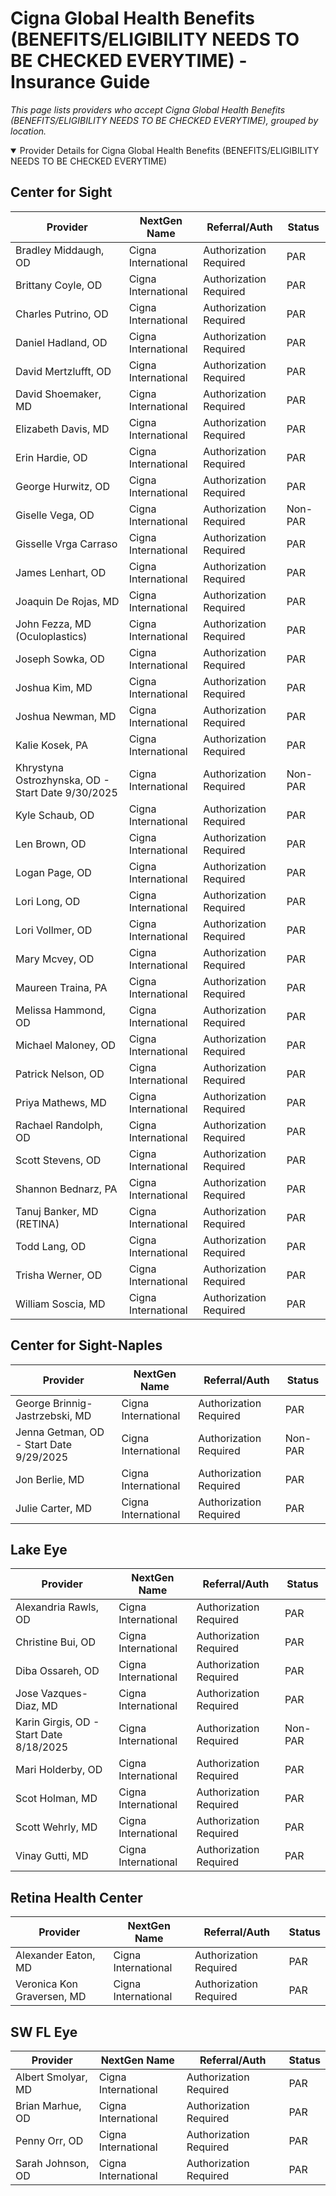 # Cigna Global Health Benefits (BENEFITS/ELIGIBILITY NEEDS TO BE CHECKED EVERYTIME) - Insurance Guide

*This page lists providers who accept Cigna Global Health Benefits (BENEFITS/ELIGIBILITY NEEDS TO BE CHECKED EVERYTIME), grouped by location.*

<details open><summary>Provider Details for Cigna Global Health Benefits (BENEFITS/ELIGIBILITY NEEDS TO BE CHECKED EVERYTIME)</summary>

## Center for Sight

| Provider | NextGen Name | Referral/Auth | Status |
|----------|-------------|--------------|--------|
| Bradley Middaugh, OD | Cigna International | Authorization Required | PAR |
| Brittany Coyle, OD | Cigna International | Authorization Required | PAR |
| Charles Putrino, OD | Cigna International | Authorization Required | PAR |
| Daniel Hadland, OD | Cigna International | Authorization Required | PAR |
| David Mertzlufft, OD | Cigna International | Authorization Required | PAR |
| David Shoemaker, MD | Cigna International | Authorization Required | PAR |
| Elizabeth Davis, MD | Cigna International | Authorization Required | PAR |
| Erin Hardie, OD | Cigna International | Authorization Required | PAR |
| George Hurwitz, OD | Cigna International | Authorization Required | PAR |
| Giselle Vega, OD | Cigna International | Authorization Required | Non-PAR |
| Gisselle Vrga Carraso | Cigna International | Authorization Required | PAR |
| James Lenhart, OD | Cigna International | Authorization Required | PAR |
| Joaquin De Rojas, MD | Cigna International | Authorization Required | PAR |
| John Fezza, MD (Oculoplastics) | Cigna International | Authorization Required | PAR |
| Joseph Sowka, OD | Cigna International | Authorization Required | PAR |
| Joshua Kim, MD | Cigna International | Authorization Required | PAR |
| Joshua Newman, MD | Cigna International | Authorization Required | PAR |
| Kalie Kosek, PA | Cigna International | Authorization Required | PAR |
| Khrystyna Ostrozhynska, OD - Start Date 9/30/2025 | Cigna International | Authorization Required | Non-PAR |
| Kyle Schaub, OD | Cigna International | Authorization Required | PAR |
| Len Brown, OD | Cigna International | Authorization Required | PAR |
| Logan Page, OD | Cigna International | Authorization Required | PAR |
| Lori Long, OD | Cigna International | Authorization Required | PAR |
| Lori Vollmer, OD | Cigna International | Authorization Required | PAR |
| Mary Mcvey, OD | Cigna International | Authorization Required | PAR |
| Maureen Traina, PA | Cigna International | Authorization Required | PAR |
| Melissa Hammond, OD | Cigna International | Authorization Required | PAR |
| Michael Maloney, OD | Cigna International | Authorization Required | PAR |
| Patrick Nelson, OD | Cigna International | Authorization Required | PAR |
| Priya Mathews, MD | Cigna International | Authorization Required | PAR |
| Rachael Randolph, OD | Cigna International | Authorization Required | PAR |
| Scott Stevens, OD | Cigna International | Authorization Required | PAR |
| Shannon Bednarz, PA | Cigna International | Authorization Required | PAR |
| Tanuj Banker, MD (RETINA) | Cigna International | Authorization Required | PAR |
| Todd Lang, OD | Cigna International | Authorization Required | PAR |
| Trisha Werner, OD | Cigna International | Authorization Required | PAR |
| William Soscia, MD | Cigna International | Authorization Required | PAR |

## Center for Sight-Naples

| Provider | NextGen Name | Referral/Auth | Status |
|----------|-------------|--------------|--------|
| George Brinnig-Jastrzebski, MD | Cigna International | Authorization Required | PAR |
| Jenna Getman, OD - Start Date 9/29/2025 | Cigna International | Authorization Required | Non-PAR |
| Jon Berlie, MD | Cigna International | Authorization Required | PAR |
| Julie Carter, MD | Cigna International | Authorization Required | PAR |

## Lake Eye 

| Provider | NextGen Name | Referral/Auth | Status |
|----------|-------------|--------------|--------|
| Alexandria Rawls, OD | Cigna International | Authorization Required | PAR |
| Christine Bui, OD | Cigna International | Authorization Required | PAR |
| Diba Ossareh, OD | Cigna International | Authorization Required | PAR |
| Jose Vazques-Diaz, MD | Cigna International | Authorization Required | PAR |
| Karin Girgis, OD - Start Date 8/18/2025 | Cigna International | Authorization Required | Non-PAR |
| Mari Holderby, OD | Cigna International | Authorization Required | PAR |
| Scot Holman, MD | Cigna International | Authorization Required | PAR |
| Scott Wehrly, MD | Cigna International | Authorization Required | PAR |
| Vinay Gutti, MD | Cigna International | Authorization Required | PAR |

## Retina Health Center

| Provider | NextGen Name | Referral/Auth | Status |
|----------|-------------|--------------|--------|
| Alexander Eaton, MD | Cigna International | Authorization Required | PAR |
| Veronica Kon Graversen, MD | Cigna International | Authorization Required | PAR |

## SW FL Eye

| Provider | NextGen Name | Referral/Auth | Status |
|----------|-------------|--------------|--------|
| Albert Smolyar, MD | Cigna International | Authorization Required | PAR |
| Brian Marhue, OD | Cigna International | Authorization Required | PAR |
| Penny Orr, OD | Cigna International | Authorization Required | PAR |
| Sarah Johnson, OD | Cigna International | Authorization Required | PAR |

</details>

